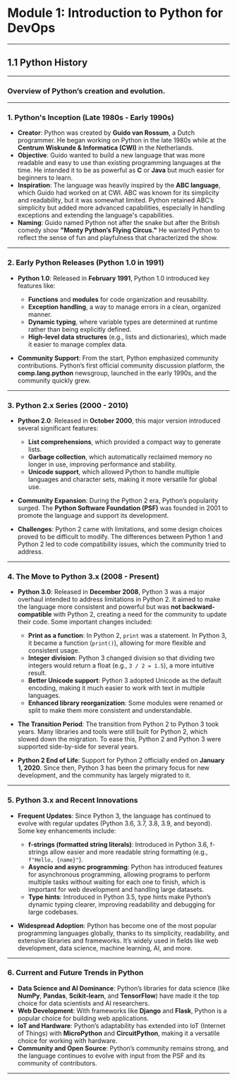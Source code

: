 # Module 1: Introduction to Python for DevOps

---

## 1.1 Python History

---

### Overview of Python’s creation and evolution.
---

### 1. **Python's Inception (Late 1980s - Early 1990s)**

   - **Creator**: Python was created by **Guido van Rossum**, a Dutch programmer. He began working on Python in the late 1980s while at the **Centrum Wiskunde & Informatica (CWI)** in the Netherlands.
   - **Objective**: Guido wanted to build a new language that was more readable and easy to use than existing programming languages at the time. He intended it to be as powerful as **C** or **Java** but much easier for beginners to learn.
   - **Inspiration**: The language was heavily inspired by the **ABC language**, which Guido had worked on at CWI. ABC was known for its simplicity and readability, but it was somewhat limited. Python retained ABC’s simplicity but added more advanced capabilities, especially in handling exceptions and extending the language's capabilities.
   - **Naming**: Guido named Python not after the snake but after the British comedy show **"Monty Python’s Flying Circus."** He wanted Python to reflect the sense of fun and playfulness that characterized the show.

---

### 2. **Early Python Releases (Python 1.0 in 1991)**

   - **Python 1.0**: Released in **February 1991**, Python 1.0 introduced key features like:
     - **Functions** and **modules** for code organization and reusability.
     - **Exception handling**, a way to manage errors in a clean, organized manner.
     - **Dynamic typing**, where variable types are determined at runtime rather than being explicitly defined.
     - **High-level data structures** (e.g., lists and dictionaries), which made it easier to manage complex data.

   - **Community Support**: From the start, Python emphasized community contributions. Python’s first official community discussion platform, the **comp.lang.python** newsgroup, launched in the early 1990s, and the community quickly grew.

---

### 3. **Python 2.x Series (2000 - 2010)**

   - **Python 2.0**: Released in **October 2000**, this major version introduced several significant features:
     - **List comprehensions**, which provided a compact way to generate lists.
     - **Garbage collection**, which automatically reclaimed memory no longer in use, improving performance and stability.
     - **Unicode support**, which allowed Python to handle multiple languages and character sets, making it more versatile for global use.

   - **Community Expansion**: During the Python 2 era, Python’s popularity surged. The **Python Software Foundation (PSF)** was founded in 2001 to promote the language and support its development.

   - **Challenges**: Python 2 came with limitations, and some design choices proved to be difficult to modify. The differences between Python 1 and Python 2 led to code compatibility issues, which the community tried to address.

---

### 4. **The Move to Python 3.x (2008 - Present)**

   - **Python 3.0**: Released in **December 2008**, Python 3 was a major overhaul intended to address limitations in Python 2. It aimed to make the language more consistent and powerful but was **not backward-compatible** with Python 2, creating a need for the community to update their code. Some important changes included:
     - **Print as a function**: In Python 2, `print` was a statement. In Python 3, it became a function (`print()`), allowing for more flexible and consistent usage.
     - **Integer division**: Python 3 changed division so that dividing two integers would return a float (e.g., `3 / 2 = 1.5`), a more intuitive result.
     - **Better Unicode support**: Python 3 adopted Unicode as the default encoding, making it much easier to work with text in multiple languages.
     - **Enhanced library reorganization**: Some modules were renamed or split to make them more consistent and understandable.

   - **The Transition Period**: The transition from Python 2 to Python 3 took years. Many libraries and tools were still built for Python 2, which slowed down the migration. To ease this, Python 2 and Python 3 were supported side-by-side for several years.

   - **Python 2 End of Life**: Support for Python 2 officially ended on **January 1, 2020**. Since then, Python 3 has been the primary focus for new development, and the community has largely migrated to it.

---

### 5. **Python 3.x and Recent Innovations**

   - **Frequent Updates**: Since Python 3, the language has continued to evolve with regular updates (Python 3.6, 3.7, 3.8, 3.9, and beyond). Some key enhancements include:
     - **f-strings (formatted string literals)**: Introduced in Python 3.6, f-strings allow easier and more readable string formatting (e.g., `f"Hello, {name}"`).
     - **Asyncio and async programming**: Python has introduced features for asynchronous programming, allowing programs to perform multiple tasks without waiting for each one to finish, which is important for web development and handling large datasets.
     - **Type hints**: Introduced in Python 3.5, type hints make Python’s dynamic typing clearer, improving readability and debugging for large codebases.

   - **Widespread Adoption**: Python has become one of the most popular programming languages globally, thanks to its simplicity, readability, and extensive libraries and frameworks. It’s widely used in fields like web development, data science, machine learning, AI, and more.

---

### 6. **Current and Future Trends in Python**

   - **Data Science and AI Dominance**: Python’s libraries for data science (like **NumPy**, **Pandas**, **Scikit-learn**, and **TensorFlow**) have made it the top choice for data scientists and AI researchers.
   - **Web Development**: With frameworks like **Django** and **Flask**, Python is a popular choice for building web applications.
   - **IoT and Hardware**: Python’s adaptability has extended into IoT (Internet of Things) with **MicroPython** and **CircuitPython**, making it a versatile choice for working with hardware.
   - **Community and Open Source**: Python’s community remains strong, and the language continues to evolve with input from the PSF and its community of contributors.

---



